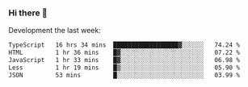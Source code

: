 ### Hi there 👋

Development the last week:
<!--START_SECTION:waka-->

```txt
TypeScript   16 hrs 34 mins  ██████████████████▓░░░░░░   74.24 %
HTML         1 hr 36 mins    █▓░░░░░░░░░░░░░░░░░░░░░░░   07.22 %
JavaScript   1 hr 33 mins    █▓░░░░░░░░░░░░░░░░░░░░░░░   06.98 %
Less         1 hr 19 mins    █▒░░░░░░░░░░░░░░░░░░░░░░░   05.90 %
JSON         53 mins         █░░░░░░░░░░░░░░░░░░░░░░░░   03.99 %
```

<!--END_SECTION:waka-->

<!--
**JASONPANGGO/jasonpanggo** is a ✨ _special_ ✨ repository because its `README.md` (this file) appears on your GitHub profile.

Here are some ideas to get you started:

- 🔭 I’m currently working on ...
- 🌱 I’m currently learning ...
- 👯 I’m looking to collaborate on ...
- 🤔 I’m looking for help with ...
- 💬 Ask me about ...
- 📫 How to reach me: ...
- 😄 Pronouns: ...
- ⚡ Fun fact: ...
-->
